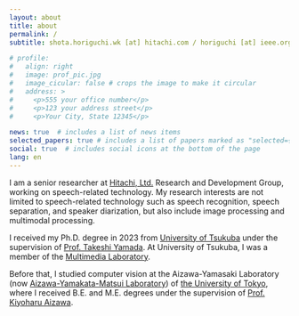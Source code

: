 ```yaml
---
layout: about
title: about
permalink: /
subtitle: shota.horiguchi.wk [at] hitachi.com / horiguchi [at] ieee.org

# profile:
#   align: right
#   image: prof_pic.jpg
#   image_cicular: false # crops the image to make it circular
#   address: >
#     <p>555 your office number</p>
#     <p>123 your address street</p>
#     <p>Your City, State 12345</p>

news: true  # includes a list of news items
selected_papers: true # includes a list of papers marked as "selected={true}"
social: true  # includes social icons at the bottom of the page
lang: en
---
```


I am a senior researcher at [Hitachi, Ltd.](https://www.hitachi.com/) Research and Development Group, working on speech-related technology. My research interests are not limited to speech-related technology such as speech recognition, speech separation, and speaker diarization, but also include image processing and multimodal processing.

I received my Ph.D. degree in 2023 from [University of Tsukuba](https://www.tsukuba.ac.jp/en/) under the supervision of [Prof. Takeshi Yamada](https://www.mmlab.cs.tsukuba.ac.jp/~takeshi/english/). At University of Tsukuba, I was a member of the [Multimedia Laboratory](https://www.mmlab.cs.tsukuba.ac.jp/english/).

Before that, I studied computer vision at the Aizawa-Yamasaki Laboratory (now [Aizawa-Yamakata-Matsui Laboratory](http://www.hal.t.u-tokyo.ac.jp/lab/en/)) of [the University of Tokyo](https://www.u-tokyo.ac.jp/en/index.html), where I received B.E. and M.E. degrees under the supervision of [Prof. Kiyoharu Aizawa](https://www.hal.t.u-tokyo.ac.jp/~aizawa/).
<!-- Write your biography here. Tell the world about yourself. Link to your favorite [subreddit](http://reddit.com). You can put a picture in, too. The code is already in, just name your picture `prof_pic.jpg` and put it in the `img/` folder. -->

<!-- Put your address / P.O. box / other info right below your picture. You can also disable any these elements by editing `profile` property of the YAML header of your `_pages/about.md`. Edit `_bibliography/papers.bib` and Jekyll will render your [publications page](/al-folio/publications/) automatically. -->

<!-- Link to your social media connections, too. This theme is set up to use [Font Awesome icons](http://fortawesome.github.io/Font-Awesome/) and [Academicons](https://jpswalsh.github.io/academicons/), like the ones below. Add your Facebook, Twitter, LinkedIn, Google Scholar, or just disable all of them. -->
